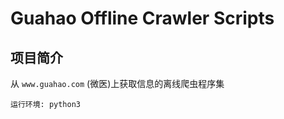 # Guahao Offline Crawler Scripts

## 项目简介

从 `www.guahao.com` (微医)上获取信息的离线爬虫程序集
```
运行环境: python3
```
